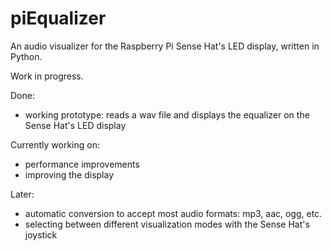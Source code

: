 # piEqualizer
An audio visualizer for the Raspberry Pi Sense Hat's LED display, written in Python.

Work in progress.

Done:
* working prototype: reads a wav file and displays the equalizer on the Sense Hat's LED display

Currently working on:
* performance improvements
* improving the display

Later:
* automatic conversion to accept most audio formats: mp3, aac, ogg, etc.
* selecting between different visualization modes with the Sense Hat's joystick

